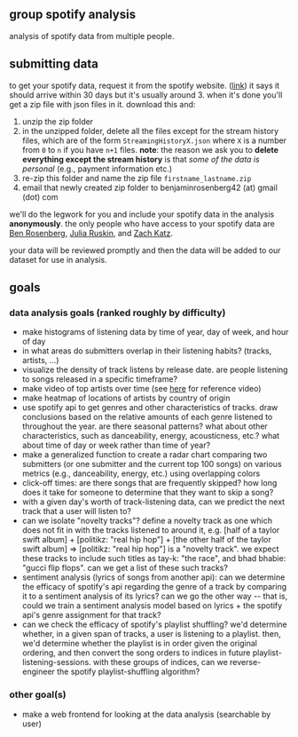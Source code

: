 ## group spotify analysis
analysis of spotify data from multiple people. 

## submitting data
to get your spotify data, request it from the spotify website. ([link](https://www.spotify.com/us/account/privacy/)) it says it should arrive within 30 days but it's usually around 3. when it's done you'll get a zip file with json files in it. download this and:

1. unzip the zip folder
2. in the unzipped folder, delete all the files except for the stream history files, which are of the form `StreamingHistoryX.json` where `X` is a number from `0` to `n` if you have `n+1` files. **note**: the reason we ask you to **delete everything except the stream history** is that _some of the data is personal_ (e.g., payment information etc.)
3. re-zip this folder and name the zip file `firstname_lastname.zip`
4. email that newly created zip folder to  benjaminrosenberg42 (at) gmail (dot) com

we'll do the legwork for you and include your spotify data in the analysis **anonymously**. the only people who have access to your spotify data are [Ben Rosenberg](https://www.linkedin.com/in/ben-rosenberg-0b5359205/), [Julia Ruskin](https://www.linkedin.com/in/julia-ruskin-24826519b/), and [Zach Katz](https://www.linkedin.com/in/zachary-katz-8a826216a/).

your data will be reviewed promptly and then the data will be added to our dataset for use in analysis.

## goals 

### data analysis goals (ranked roughly by difficulty)

- make histograms of listening data by time of year, day of week, and hour of day
- in what areas do submitters overlap in their listening habits? (tracks, artists, ...)
- visualize the density of track listens by release date. are people listening to songs released in a specific timeframe?
- make video of top artists over time (see [here](https://www.youtube.com/watch?v=4f6-MDhygWc) for reference video)
- make heatmap of locations of artists by country of origin
- use spotify api to get genres and other characteristics of tracks. draw conclusions based on the relative amounts of each genre listened to throughout the year. are there seasonal patterns? what about other characteristics, such as danceability, energy, acousticness, etc.? what about time of day or week rather than time of year?
- make a generalized function to create a radar chart comparing two submitters (or one submitter and the current top 100 songs) on various metrics (e.g., danceability, energy, etc.) using overlapping colors
- click-off times: are there songs that are frequently skipped? how long does it take for someone to determine that they want to skip a song?
- with a given day's worth of track-listening data, can we predict the next track that a user will listen to?
- can we isolate "novelty tracks"? define a novelty track as one which does not fit in with the tracks listened to around it, e.g. [half of a taylor swift album] + [politikz: "real hip hop"] + [the other half of the taylor swift album] => [politikz: "real hip hop"] is a "novelty track". we expect these tracks to include such titles as tay-k: "the race", and bhad bhabie: "gucci flip flops". can we get a list of these such tracks?
- sentiment analysis (lyrics of songs from another api): can we determine the efficacy of spotify's api regarding the genre of a track by comparing it to a sentiment analysis of its lyrics? can we go the other way -- that is, could we train a sentiment analysis model based on lyrics + the spotify api's genre assignment for that track?
- can we check the efficacy of spotify's playlist shuffling? we'd determine whether, in a given span of tracks, a user is listening to a playlist. then, we'd determine whether the playlist is in order given the original ordering, and then convert the song orders to indices in future playlist-listening-sessions. with these groups of indices, can we reverse-engineer the spotify playlist-shuffling algorithm?

### other goal(s)

- make a web frontend for looking at the data analysis (searchable by user)
